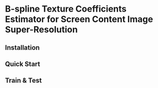 # B-spline Texture Coefficients Estimator for Screen Content Image Super-Resolution

## Installation

## Quick Start

## Train & Test
